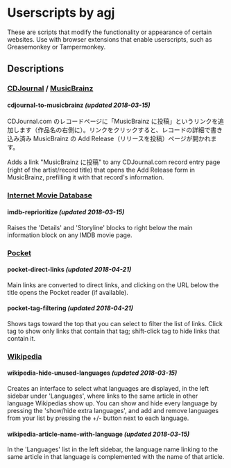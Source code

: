 
# Userscripts by agj

These are scripts that modify the functionality or appearance of certain websites. Use with browser extensions that enable userscripts, such as Greasemonkey or Tampermonkey.

## Descriptions

### [CDJournal][cdjournal] / [MusicBrainz][musicbrainz]

#### cdjournal-to-musicbrainz _(updated 2018-03-15)_

CDJournal.com のレコードページに「MusicBrainz に投稿」というリンクを追加します（作品名の右側に）。リンクをクリックすると、レコードの詳細で書き込み済み MusicBrainz の Add Release（リリースを投稿）ページが開かれます。

Adds a link "MusicBrainz に投稿" to any CDJournal.com record entry page (right of the artist/record title) that opens the Add Release form in MusicBrainz, prefilling it with that record's information.


### [Internet Movie Database][imdb]

#### imdb-reprioritize _(updated 2018-03-15)_

Raises the 'Details' and 'Storyline' blocks to right below the main information block on any IMDB movie page.


### [Pocket][pocket]

#### pocket-direct-links _(updated 2018-04-21)_

Main links are converted to direct links, and clicking on the URL below the title opens the Pocket reader (if available).

#### pocket-tag-filtering _(updated 2018-04-21)_

Shows tags toward the top that you can select to filter the list of links. Click tag to show only links that contain that tag; shift-click tag to hide links that contain it.


### [Wikipedia][wikipedia]

#### wikipedia-hide-unused-languages _(updated 2018-03-15)_

Creates an interface to select what languages are displayed, in the left sidebar under 'Languages', where links to the same article in other language Wikipedias show up. You can show and hide every language by pressing the 'show/hide extra languages', and add and remove languages from your list by pressing the +/- button next to each language.

#### wikipedia-article-name-with-language _(updated 2018-03-15)_

In the 'Languages' list in the left sidebar, the language name linking to the same article in that language is complemented with the name of that article.



[cdjournal]: http://www.cdjournal.com/
[musicbrainz]: https://musicbrainz.org/
[wikipedia]: https://www.wikipedia.org/
[imdb]: https://www.imdb.com/
[pocket]: https://getpocket.com/
